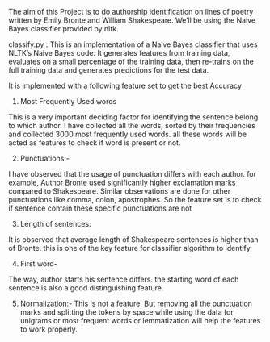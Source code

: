 The aim of this Project is to do authorship identification on lines of poetry written by Emily Bronte and William Shakespeare. We’ll be using the Naive Bayes classifier provided by nltk.

classify.py : This is an implementation of a Naive Bayes classifier that uses NLTK’s Naive Bayes code. It generates features from training data, evaluates on a small percentage of the training data, then re-trains on the full training data and generates predictions for the test data.

It is implemented with a following feature set to get the best Accuracy

1. Most Frequently Used words

This is a very important deciding factor for identifying the sentence belong to which author. I have collected all the words, sorted by their frequencies and collected 3000 most frequently used words. all these words will be acted as features to check if word is present or not.

2. Punctuations:-

I have observed that the usage of punctuation differs with each author. for example, Author Bronte used significantly higher exclamation marks compared to Shakespeare. Similar observations are done for other punctuations like comma, colon, apostrophes. So the feature set is to check if sentence contain these specific punctuations are not

3. Length of sentences:

It is observed that average length of Shakespeare sentences is higher than of Bronte. this is one of the key feature for classifier algorithm to identify.

4. First word-

The way, author starts his sentence differs. the starting word of each sentence is also a good distinguishing feature.

5. Normalization:-
This is not a feature. But removing all the punctuation marks  and splitting the tokens by space while using the data for unigrams or most frequent words or lemmatization will help the features to work properly.  
